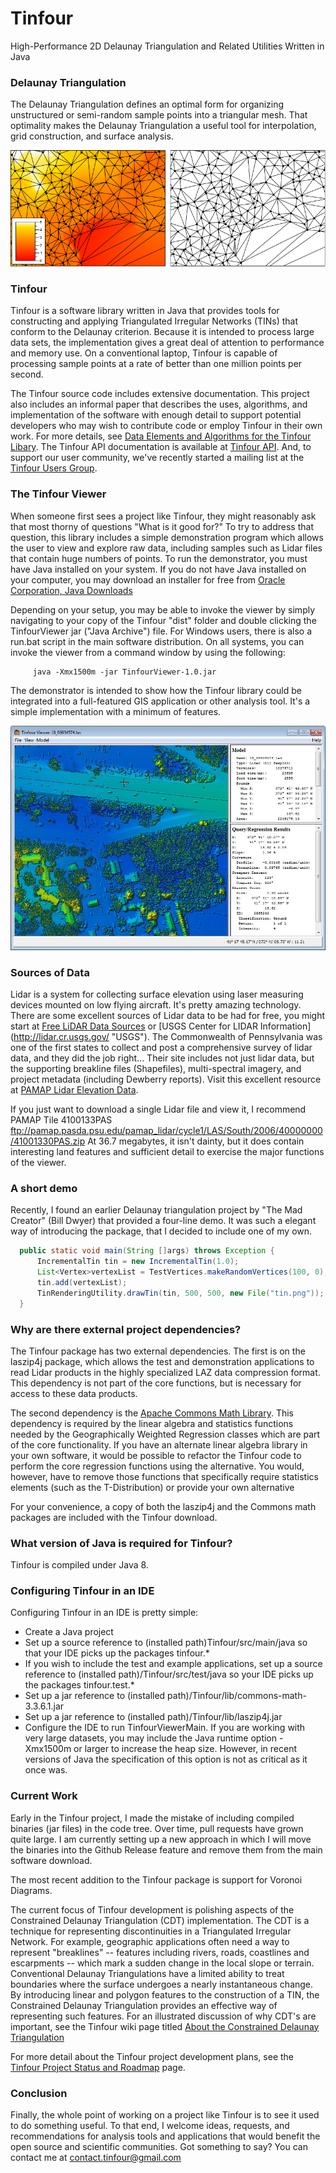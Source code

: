 Tinfour
========

High-Performance 2D Delaunay Triangulation and Related Utilities Written in Java


### Delaunay Triangulation ###
The Delaunay Triangulation defines an optimal form for organizing unstructured or semi-random
sample points into a triangular mesh. That optimality makes the Delaunay Triangulation
a useful tool for interpolation, grid construction, and surface analysis.  

![Surface Models using TINs](doc/images/TwoTins.png "Surface Models using TINs")

### Tinfour ###
Tinfour is a software library written in Java that provides tools for constructing 
and applying Triangulated Irregular Networks (TINs) that conform to the Delaunay
criterion. Because it is intended to process large data sets,
the implementation gives a great deal of attention to performance and
memory use. On a conventional laptop, Tinfour is capable of processing sample
points at a rate of better than one million points per second.

The Tinfour source code includes extensive documentation. This project also includes
an informal paper that describes the uses, algorithms, and implementation
of the software with enough detail to support potential developers 
who may wish to contribute code or employ Tinfour in their own work. For more details, see
[Data Elements and Algorithms for the Tinfour Libary](http://gwlucastrig.github.io/Tinfour/doc/TinfourAlgorithmsAndDataElements.pdf "Data Elements and Algorithms").
The Tinfour API documentation is available at [Tinfour API](http://gwlucastrig.github.io/Tinfour/doc/javadoc/ "Javadoc for Tinfour API").
And, to support our user community, we've recently started a mailing list at the [Tinfour Users Group](https://groups.google.com/forum/#!forum/tinfour-users-group). 

### The Tinfour Viewer ###
When someone first sees a project like Tinfour, they might reasonably ask
that most thorny of questions "What is it good for?"  To try to address that question,
this library includes a simple demonstration program which allows the user to view
and explore raw data, including samples such as Lidar files that contain
huge numbers of points. To run the demonstrator, you must have Java installed
on your system.  If you do not have Java installed on your computer, you may
download an installer for free from 
[Oracle Corporation, Java Downloads](https://java.com/en/download/ "Java downloads from Oracle")

Depending on your setup, you may be able to invoke the viewer
by simply navigating to your copy of the Tinfour "dist" folder and double clicking
the TinfourViewer jar ("Java Archive") file.  For Windows users, there is also a 
run.bat script in the main software distribution. On all systems, you can invoke the viewer
from a command window by using the following:
```
     java -Xmx1500m -jar TinfourViewer-1.0.jar
```
The demonstrator is intended to show how the Tinfour library could be integrated
into a full-featured GIS application or other analysis tool. It's a simple
implementation with a minimum of features. 

![Lidar over Guilford, CT](doc/images/TinfourViewerGuilford.jpg "Lidar over Guilford, CT")

### Sources of Data ###
Lidar is a system for collecting surface elevation using laser measuring devices
mounted on low flying aircraft. It's pretty amazing technology.
There are some excellent sources of Lidar data to be had for free, you might start at 
[Free LiDAR Data Sources](http://gisgeography.com/top-6-free-lidar-data-sources/ "Gis Geography")
or [USGS Center for LIDAR Information] (http://lidar.cr.usgs.gov/ "USGS").
The Commonwealth of Pennsylvania was one of the first states to collect and post
a comprehensive survey of lidar data, and they did the job right... Their site includes 
not just lidar data, but the supporting breakline files (Shapefiles), multi-spectral imagery,
and project metadata (including Dewberry reports). Visit this excellent resource at
[PAMAP Lidar Elevation Data]( http://www.dcnr.state.pa.us/topogeo/pamap/lidar/index.htm "PAMAP Lidar Elevation Data").

If you just want to download a single Lidar file and view it, I recommend PAMAP Tile 4100133PAS
ftp://pamap.pasda.psu.edu/pamap_lidar/cycle1/LAS/South/2006/40000000/41001330PAS.zip
At 36.7 megabytes, it isn't dainty, but it does contain interesting land features and sufficient
detail to exercise the major functions of the viewer.

### A short demo ###
Recently, I found an earlier Delaunay triangulation project by "The Mad Creator" (Bill Dwyer)
that provided a four-line demo. It was such a elegant way of introducing the package,
that I decided to include one of my own.


```Java
  public static void main(String []args) throws Exception {
      IncrementalTin tin = new IncrementalTin(1.0);
      List<Vertex>vertexList = TestVertices.makeRandomVertices(100, 0);
      tin.add(vertexList);
      TinRenderingUtility.drawTin(tin, 500, 500, new File("tin.png"));
  }
``` 


### Why are there external project dependencies? ###
The Tinfour package has two external dependencies. The first is on the 
laszip4j package, which allows the test and demonstration applications
to read Lidar products in the highly specialized LAZ data compression
format.  This dependency is not part of the core functions, but
is necessary for access to these data products.

The second dependency is the [Apache Commons Math Library](https://commons.apache.org/proper/commons-math/).
This dependency is required by the linear algebra and statistics functions
needed by the Geographically Weighted Regression classes which
are part of the core functionality. If you have
an alternate linear algebra library in your own software, it would be
possible to refactor the Tinfour code to perform the core regression
functions using the alternative. You would, however, have to remove
those functions that specifically require statistics elements
(such as the T-Distribution) or provide your own alternative

For your convenience, a copy of both the laszip4j and the Commons math
packages are included with the Tinfour download.

### What version of Java is required for Tinfour? ###
Tinfour is compiled under Java 8.   

### Configuring Tinfour in an IDE ###
Configuring Tinfour in an IDE is pretty simple:
 * Create a Java project
 * Set up a source reference to (installed path)Tinfour/src/main/java
   so that your IDE picks up the packages tinfour.*
 * If you wish to include the test and example applications, 
   set up a source reference to (installed path)/Tinfour/src/test/java
   so your IDE picks up the packages tinfour.test.*
 * Set up a jar reference to (installed path)/Tinfour/lib/commons-math-3.3.6.1.jar
 * Set up a jar reference to (installed path)/Tinfour/lib/laszip4j.jar
 * Configure the IDE to run TinfourViewerMain.  If you are working with very
   large datasets, you may include the Java runtime option -Xmx1500m or larger
   to increase the heap size.  However, in recent versions of Java the specification
   of this option is not as critical as it once was.
 
### Current Work ###
Early in the Tinfour project, I made the mistake of including
compiled binaries (jar files) in the code tree.  Over time, pull requests have grown
quite large. I am currently setting up a new approach in which I will move
the binaries into the Github Release feature and remove them from the main software
download.

The most recent addition to the Tinfour package is support for Voronoi Diagrams.

The current focus of Tinfour development is polishing aspects
of the Constrained Delaunay Triangulation (CDT) implementation. The CDT
is a technique for representing discontinuities in a Triangulated Irregular Network.
For example, geographic applications often need a way to represent "breaklines" -- features including
rivers, roads, coastlines and escarpments -- which mark a sudden change in
the local slope or terrain. Conventional Delaunay Triangulations
have a limited ability to treat boundaries where the surface undergoes a
nearly instantaneous change.  By introducing linear and polygon features to
the construction of a TIN, the Constrained Delaunay Triangulation provides
an effective way of representing such features. For an illustrated discussion
of why CDT's are important, see the Tinfour wiki page titled
[About the Constrained Delaunay Triangulation](https://github.com/gwlucastrig/Tinfour/wiki/About-the-Constrained-Delaunay-Triangulation "About the Constrained Delaunay Triangulation")

For more detail about the Tinfour project development plans, see the
[Tinfour Project Status and Roadmap](https://github.com/gwlucastrig/Tinfour/wiki/Tinfour-Project-Roadmap) page.
 
 
### Conclusion ###
Finally, the whole point of working on a project like Tinfour is to see 
it used to do something useful. To that end, I welcome ideas, requests, and
recommendations for analysis tools and applications that would
benefit the open source and scientific communities. Got something
to say? You can contact me at <contact.tinfour@gmail.com>
 
